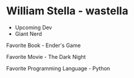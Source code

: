 # William Stella - wastella
* Upcoming Dev 
* Giant Nerd

Favorite Book - Ender's Game

Favorite Movie - The Dark Night

Favorite Programming Language - Python

